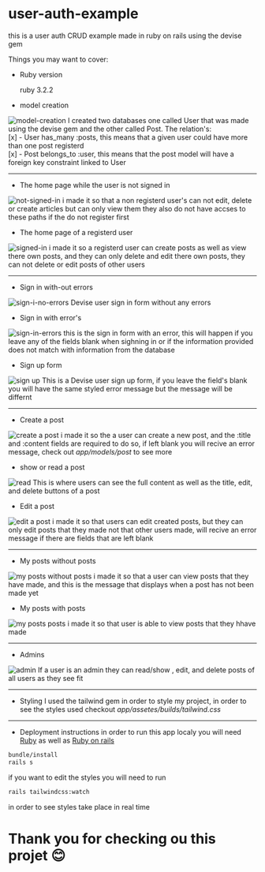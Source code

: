 # user-auth-example

this is a user auth CRUD example made in ruby on rails using the devise gem

Things you may want to cover:

* Ruby version

    ruby 3.2.2

* model creation
<img src="https://i.ibb.co/9pWmh7w/d2.png" alt="model-creation"/>
I created two databases one called User that was made using the devise gem and the other called Post.
The relation's:<br/>
[x] - User has_many :posts, this means that a given user could have more than one post registerd<br/>
[x] - Post belongs_to :user, this means that the post model will have a foreign key constraint linked to User

---

* The home page while the user is not signed in
<img src="https://i.ibb.co/J5rd35g/home-not-signed-in.png" alt="not-signed-in"/>
i made it so that a non registerd user's can not edit, delete or create articles but can only view them
they also do not have accses to these paths if the do not register first

* The home page of a registerd user
<img src="https://i.ibb.co/VxcR41Y/home-signed-in.png" alt="signed-in"/>
i made it so a registerd user can create posts as well as view there own posts, and they can only delete and edit there own posts,
they can not delete or edit posts of other users

---

* Sign in with-out errors
<img src="https://i.ibb.co/RHtR86b/sighn-in-no-err.png" alt="sign-i-no-errors"/>
Devise user sign in form without any errors

* Sign in with error's
<img src="https://i.ibb.co/64rv0v3/sign-in-error.png" alt="sign-in-errors"/>
this is the sign in form with an error, this will happen if you leave any of the fields blank when sighning in or if
the information provided does not match with information from the database

* Sign up form
<img src="https://i.ibb.co/TLfmTmS/sign-up.png" alt="sign up"/>
This is a Devise user sign up form, if you leave the field's blank you will have
the same styled error message but the message will be differnt

---

* Create a post
<img src="https://i.ibb.co/HNt13Py/create-a-post.png" alt="create a post"/>
i made it so the a user can create a new post, and the :title and :content fields are required to do so, if left blank you will recive an error message,
check out <i>app/models/post</i> to see more

* show or read a post
<img src="https://i.ibb.co/BrWpPmW/show.png" alt="read"/>
This is where users can see the full content as well as the title, edit, and delete buttons of a post

* Edit a post
<img src="https://i.ibb.co/DDhWB6P/edit-post.png" alt="edit a post"/>
i made it so that users can edit created posts, but they can only edit posts that they made not that other users made, will recive an error message if there are fields that are left blank

---

* My posts without posts
<img src="https://i.ibb.co/89dd4jz/view-posts-none.png" alt="my posts without posts"/>
i made it so that a user can view posts that they have made,
and this is the message that displays when a post has not been made yet

* My posts with posts
<img src="https://i.ibb.co/n1XwGxm/my-pots-not-empty.png" alt="my posts posts"/>
i made it so that user is able to view posts that they hhave made

---

* Admins
<img src="https://i.ibb.co/LrvsXt5/admin.png" alt="admin"/>
If a user is an admin they can read/show , edit, and delete posts of all users as they see fit

---

* Styling
I used the tailwind gem in order to style my project, in order to see the styles used checkout <i>app/assetes/builds/tailwind.css</i>

---

* Deployment instructions
in order to run this app localy you will need [Ruby](https://www.ruby-lang.org/fr/) as well as [Ruby on rails](https://rubyonrails.org/)

```cmd
bundle/install
rails s
```

if you want to edit the styles you will need to run
```cmd
rails tailwindcss:watch
```
in order to see styles take place in real time

# Thank you for checking ou this projet 😊
